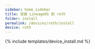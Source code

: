 ```yaml
---
sidebar: home_sidebar
title: 安装 LineageOS 到 roth
folder: install
permalink: /devices/roth/install
device: roth
---
```

{% include templates/device_install.md %}
